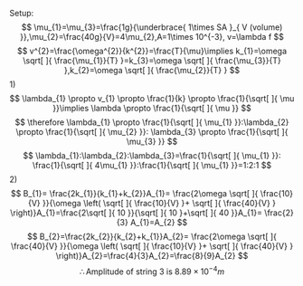 Setup:
$$
\mu_{1}=\mu_{3}=\frac{1g}{\underbrace{ 1\times SA }_{ V (volume) }},\mu_{2}=\frac{40g}{V}=4\mu_{2},A=1\times 10^{-3}, v=\lambda f
$$
$$
v^{2}=\frac{\omega^{2}}{k^{2}}=\frac{T}{\mu}\implies k_{1}=\omega \sqrt[  ]{ \frac{\mu_{1}}{T} }=k_{3}=\omega \sqrt[  ]{ \frac{\mu_{3}}{T} },k_{2}=\omega \sqrt[  ]{ \frac{\mu_{2}}{T} }
$$
1)
$$
\lambda_{1} \propto v_{1} \propto \frac{1}{k} \propto \frac{1}{\sqrt[  ]{ \mu }}\implies \lambda \propto \frac{1}{\sqrt[  ]{ \mu }}
$$
$$
\therefore \lambda_{1} \propto \frac{1}{\sqrt[  ]{ \mu_{1} }}:\lambda_{2} \propto \frac{1}{\sqrt[  ]{ \mu_{2} }}: \lambda_{3} \propto \frac{1}{\sqrt[  ]{ \mu_{3} }}
$$
$$
\lambda_{1}:\lambda_{2}:\lambda_{3}=\frac{1}{\sqrt[  ]{ \mu_{1} }}: \frac{1}{\sqrt[  ]{ 4\mu_{1} }}:\frac{1}{\sqrt[  ]{ \mu_{1} }}=1:2:1
$$
2)
$$
B_{1}= \frac{2k_{1}}{k_{1}+k_{2}}A_{1}= \frac{2\omega \sqrt[  ]{ \frac{10}{V} }}{\omega \left( \sqrt[  ]{ \frac{10}{V} }+ \sqrt[  ]{ \frac{40}{V} } \right)}A_{1}=\frac{2\sqrt[  ]{ 10 }}{\sqrt[  ]{ 10 }+\sqrt[  ]{ 40 }}A_{1}= \frac{2}{3} A_{1}=A_{2}
$$
$$
B_{2}=\frac{2k_{2}}{k_{2}+k_{1}}A_{2}= \frac{2\omega \sqrt[  ]{ \frac{40}{V} }}{\omega \left( \sqrt[  ]{ \frac{10}{V} }+ \sqrt[  ]{ \frac{40}{V} } \right)}A_{2}=\frac{4}{3}A_{2}=\frac{8}{9}A_{2}
$$
$$
\therefore \text{Amplitude of string 3 is }8.89\times 10^{-4}m
$$
